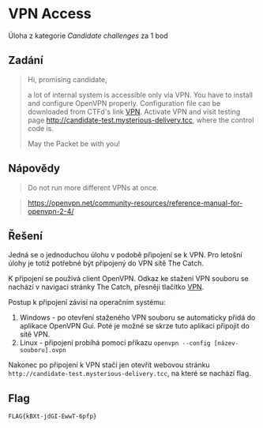 # VPN Access
Úloha z kategorie *Candidate challenges* za 1 bod

## Zadání

> Hi, promising candidate,
>
> a lot of internal system is accessible only via VPN. You have to install and configure OpenVPN properly. Configuration file can be downloaded from CTFd's link [VPN](https://www.thecatch.cz/vpn). Activate VPN and visit testing page http://candidate-test.mysterious-delivery.tcc, where the control code is.
>
> May the Packet be with you!

## Nápovědy

> Do not run more different VPNs at once.

> https://openvpn.net/community-resources/reference-manual-for-openvpn-2-4/

## Řešení

Jedná se o jednoduchou úlohu v podobě připojení se k VPN. Pro letošní úlohy je totiž potřebné být připojený do VPN sítě The Catch. 

K připojení se používá client OpenVPN. Odkaz ke stažení VPN souboru se nachází v navigaci stránky The Catch, přesněji tlačítko [VPN](https://www.thecatch.cz/vpn).

Postup k připojení závisí na operačním systému:
1) Windows - po otevření staženého VPN souboru se automaticky přidá do aplikace OpenVPN Gui. Poté je možné se skrze tuto aplikaci připojit do sítě VPN.
2) Linux - připojení probíhá pomocí příkazu `openvpn --config [název-souboru].ovpn`

Nakonec po připojení k VPN stačí jen otevřít webovou stránku `http://candidate-test.mysterious-delivery.tcc`, na které se nachází flag.

## Flag
`FLAG{kBXt-jdGI-EwwT-6pfp}`